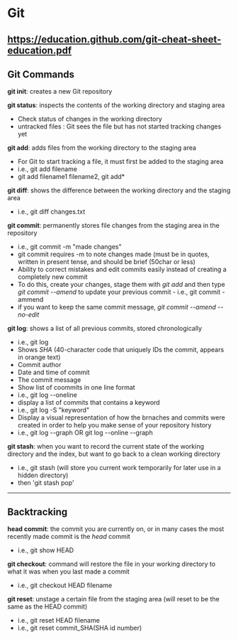 # Git

https://education.github.com/git-cheat-sheet-education.pdf
------------------

## Git Commands

**git init**: creates a new Git repository

**git status**: inspects the contents of the working directory and staging area
-  Check status of changes in the working directory
-  untracked files : Git sees the file but has not started tracking changes yet

**git add**: adds files from the working directory to the staging area
-  For Git to start tracking a file, it must first be added to the staging area
-  i.e., git add filename
  -  git add filename1 filename2, git add*

**git diff**: shows the difference between the working directory and the staging area
-  i.e., git diff changes.txt

**git commit**: permanently stores file changes from the staging area in the repository
-  i.e., git commit -m "made changes"
  -  git commit requires -m to note changes made (must be in quotes, written in present tense, and should be brief (50char or less)
-  Ability to correct mistakes and edit commits easily instead of creating a completely new commit
  -  To do this, create your changes, stage them with *git add* and then type *git commit --amend* to update your previous commit
    -  i.e., git commit -ammend  
  -  if you want to keep the same commit message, *git commit --amend --no-edit*

**git log**: shows a list of all previous commits, stored chronologically
-  i.e., git log
  -  Shows *SHA* (40-character code that uniquely IDs the commit, appears in orange text)
  -  Commit author
  -  Date and time of commit
  -  The commit message
-  Show list of coommits in one line format
  -  i.e., git log --oneline
-  display a list of commits that contains a keyword
  -  i.e., git log -S "keyword"
-  Display a visual representation of how the brnaches and commits were created in order to help you make sense of your repository history
  -  i.e., git log --graph OR git log --online --graph

**git stash**: when you want to record the current state of the working directory and the index, but want to go back to a clean working directory
-  i.e., git stash (will store you current work temporarily for later use in a hidden directory)
-  then 'git stash pop'

------------------------
## Backtracking

**head commit**: the commit you are currently on, or in many cases the most recently made commit is the *head* commit
-  i.e., git show HEAD

**git checkout**: command will restore the file in your working directory to what it was when you last made a commit
-  i.e., git checkout HEAD filename

**git reset**: unstage a certain file from the staging area (will reset to be the same as the HEAD commit)
-  i.e., git reset HEAD filename
-  i.e., git reset commit_SHA(SHA id number)
